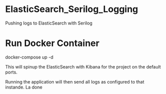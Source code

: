 # ElasticSearch_Serilog_Logging
Pushing logs to ElasticSearch with Serilog

# Run Docker Container

docker-compose up -d

This will spinup the ElasticSearch with Kibana for the project on the default ports.

Running the application will then send all logs as configured to that instande. La done
